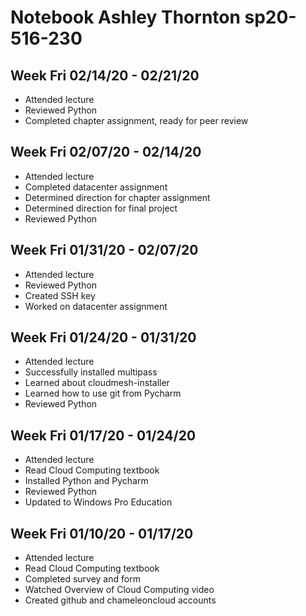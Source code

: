 # Notebook Ashley Thornton sp20-516-230

## Week Fri 02/14/20 - 02/21/20
* Attended lecture
* Reviewed Python
* Completed chapter assignment, ready for peer review

## Week Fri 02/07/20 - 02/14/20
* Attended lecture
* Completed datacenter assignment
* Determined direction for chapter assignment
* Determined direction for final project
* Reviewed Python

## Week Fri 01/31/20 - 02/07/20
* Attended lecture
* Reviewed Python
* Created SSH key
* Worked on datacenter assignment

## Week Fri 01/24/20 - 01/31/20
* Attended lecture
* Successfully installed multipass
* Learned about cloudmesh-installer
* Learned how to use git from Pycharm
* Reviewed Python

## Week Fri 01/17/20 - 01/24/20
* Attended lecture
* Read Cloud Computing textbook
* Installed Python and Pycharm
* Reviewed Python
* Updated to Windows Pro Education

## Week Fri 01/10/20 - 01/17/20
* Attended lecture
* Read Cloud Computing textbook
* Completed survey and form
* Watched Overview of Cloud Computing video
* Created github and chameleoncloud accounts
